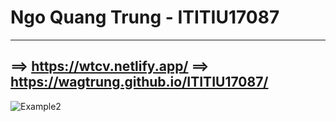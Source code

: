 # Ngo Quang Trung - ITITIU17087
--------------------------------------------------
==> https://wtcv.netlify.app/
==> https://wagtrung.github.io/ITITIU17087/
----------------------------------------------------
<img src="https://wtcv.netlify.app/img/homepic.png" alt="Example2" style="max-width:60%;">
